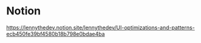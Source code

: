 # Notion

https://lennythedev.notion.site/lennythedev/UI-optimizations-and-patterns-ecb450fe39bf4580b18b798e0bdae4ba

